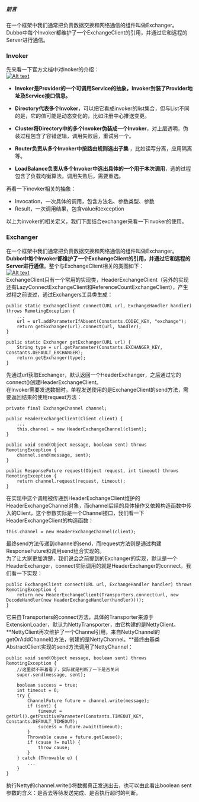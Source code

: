 ##### 前言 

在一个框架中我们通常把负责数据交换和网络通信的组件叫做Exchanger。Dubbo中每个Invoker都维护了一个ExchangeClient的引用，并通过它和远程的Server进行通信。  


### Invoker 

先来看一下官方文档中对inoker的介绍：  
[![](https://github.com/Amnesiacs/Dubbo-Code/raw/master/1486706774095.png "Alt text")](https://github.com/Amnesiacs/Dubbo-Code/blob/master/1486706774095.png)

* **Invoker是Provider的一个可调用Service的抽象，Invoker封装了Provider地址及Service接口信息。**
 
* **Directory代表多个Invoker**，可以把它看成invoker的list集合，但与List不同的是，它的值可能是动态变化的，比如注册中心推送变更。
 
* **Cluster将Directory中的多个Invoker伪装成一个Invoker**，对上层透明，伪装过程包含了容错逻辑，调用失败后，重试另一个。
* **Router负责从多个Invoker中按路由规则选出子集**
  ，比如读写分离，应用隔离等。
* **LoadBalance负责从多个Invoker中选出具体的一个用于本次调用**，选的过程包含了负载均衡算法，调用失败后，需要重选。

再看一下inovker相关的抽象：  


* Invocation，一次具体的调用，包含方法名、参数类型、参数
* Result，一次调用结果，包含value和exception

以上为invoker的相关定义，我们下面结合exchanger来看一下invoker的使用。  


### Exchanger 

在一个框架中我们通常把负责数据交换和网络通信的组件叫做Exchanger。**Dubbo中每个Invoker都维护了一个ExchangeClient的引用，并通过它和远程的Server进行通信**。整个与ExchangeClient相关的类图如下：  
[![](https://github.com/Amnesiacs/Dubbo-Code/raw/master/1486707999423.png "Alt text")](https://github.com/Amnesiacs/Dubbo-Code/blob/master/1486707999423.png)  
ExchangeClient只有一个常用的实现类，HeaderExchangeClient（另外的实现还有LazyConnectExchangeClient和ReferenceCountExchangeClient），产生过程之前说过，通过Exchangers工具类生成：  


```
public static ExchangeClient connect(URL url, ExchangeHandler handler) throws RemotingException {
    ...
    url = url.addParameterIfAbsent(Constants.CODEC_KEY, "exchange");
    return getExchanger(url).connect(url, handler);
}
 
public static Exchanger getExchanger(URL url) {
    String type = url.getParameter(Constants.EXCHANGER_KEY, Constants.DEFAULT_EXCHANGER);
    return getExchanger(type);
}

```

先通过url获取Exchanger，默认返回一个HeaderExchanger，之后通过它的connect\(\)创建HeaderExchangeClient。  
在Invoker需要发送数据时，单程发送使用的是ExchangeClient的send方法，需要返回结果的使用request方法：  


```
private final ExchangeChannel channel;
 
public HeaderExchangeClient(Client client) {
    ...
    this.channel = new HeaderExchangeChannel(client);
}
 
public void send(Object message, boolean sent) throws RemotingException {
    channel.send(message, sent);
}
 
public ResponseFuture request(Object request, int timeout) throws RemotingException {
    return channel.request(request, timeout);
}

```

在实现中这个调用被传递到HeaderExchangeClient维护的HeaderExchangeChannel对象，而channel后续的具体操作又依赖构造函数中传入的Client，这个参数实际是一个Channel接口，我们看一下HeaderExchangeClient的构造函数：  


```
this.channel = new HeaderExchangeChannel(client);

```

最终send方法传递到channel的send，而request方法则是通过构建ResponseFuture和调用send组合实现的。  
为了让大家更加清楚，我们说会之前提到的Exchanger的实现，默认是一个HeaderExchanger，connect实际调用的就是HeaderExchanger的connect，我们看一下实现：  


```
public ExchangeClient connect(URL url, ExchangeHandler handler) throws RemotingException {
	return new HeaderExchangeClient(Transporters.connect(url, new DecodeHandler(new HeaderExchangeHandler(handler))));
}

```

它来自Transporters的connect方法，具体的Transporter来源于ExtensionLoader，默认为NettyTransporter，由它构建的是NettyClient。\*\*NettyClient再次维护了一个Channel引用，来自NettyChannel的getOrAddChannel\(\)方法，创建的是NettyChannel。\*\*最终由基类AbstractClient实现的send方法调用了NettyChannel：  


```
public void send(Object message, boolean sent) throws RemotingException {
	//这里就不带着看了，实际就是判断了一下是否关闭	
	super.send(message, sent);
        
	boolean success = true;
	int timeout = 0;
	try {
		ChannelFuture future = channel.write(message);
		if (sent) {
			timeout = getUrl().getPositiveParameter(Constants.TIMEOUT_KEY, Constants.DEFAULT_TIMEOUT);
			success = future.await(timeout);
		}
		Throwable cause = future.getCause();
		if (cause != null) {
			throw cause;
		}
	} catch (Throwable e) {
		...
	}
}

```

执行Netty的channel.write\(\)将数据真正发送出去，也可以由此看出boolean sent参数的含义：是否去等待发送完成、是否执行超时的判断。

